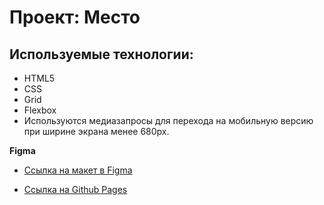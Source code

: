 # Проект: Место

## Используемые технологии:

* HTML5
* CSS
* Grid
* Flexbox
* Используются медиазапросы для перехода на мобильную версию при ширине экрана менее 680px.

**Figma**

* [Ссылка на макет в Figma](https://www.figma.com/file/2cn9N9jSkmxD84oJik7xL7/JavaScript.-Sprint-4?node-id=0%3A1)

* [Ссылка на Github Pages](https://alekseydegtyarev.github.io/mesto-project/)
